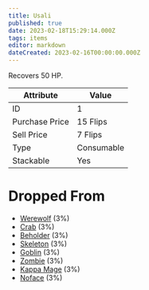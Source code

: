 ```yaml
---
title: Usali
published: true
date: 2023-02-18T15:29:14.000Z
tags: items
editor: markdown
dateCreated: 2023-02-16T00:00:00.000Z
---
```


Recovers 50 HP.

|Attribute|Value|
|-|-|
|ID|1|
|Purchase Price|15 Flips|
|Sell Price|7 Flips|
|Type|Consumable|
|Stackable|Yes|


# Dropped From
 * [Werewolf](/monsters/werewolf.md) (3%)
 * [Crab](/monsters/crab.md) (3%)
 * [Beholder](/monsters/beholder.md) (3%)
 * [Skeleton](/monsters/skeleton.md) (3%)
 * [Goblin](/monsters/goblin.md) (3%)
 * [Zombie](/monsters/zombie.md) (3%)
 * [Kappa Mage](/monsters/kappa-mage.md) (3%)
 * [Noface](/monsters/noface.md) (3%)
